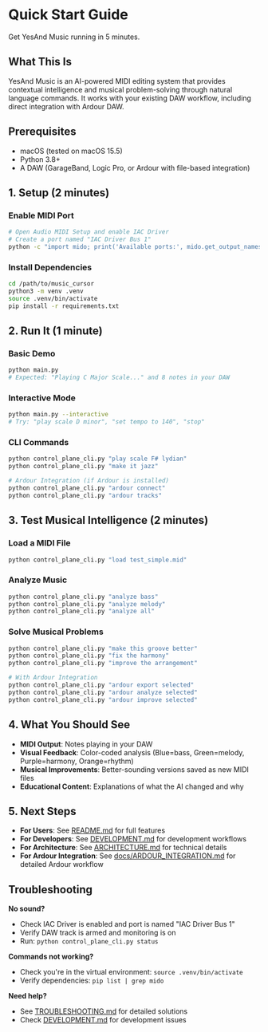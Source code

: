 # Quick Start Guide

Get YesAnd Music running in 5 minutes.

## What This Is

YesAnd Music is an AI-powered MIDI editing system that provides contextual intelligence and musical problem-solving through natural language commands. It works with your existing DAW workflow, including direct integration with Ardour DAW.

## Prerequisites

- macOS (tested on macOS 15.5)
- Python 3.8+
- A DAW (GarageBand, Logic Pro, or Ardour with file-based integration)

## 1. Setup (2 minutes)

### Enable MIDI Port
```bash
# Open Audio MIDI Setup and enable IAC Driver
# Create a port named "IAC Driver Bus 1"
python -c "import mido; print('Available ports:', mido.get_output_names())"
```

### Install Dependencies
```bash
cd /path/to/music_cursor
python3 -m venv .venv
source .venv/bin/activate
pip install -r requirements.txt
```

## 2. Run It (1 minute)

### Basic Demo
```bash
python main.py
# Expected: "Playing C Major Scale..." and 8 notes in your DAW
```

### Interactive Mode
```bash
python main.py --interactive
# Try: "play scale D minor", "set tempo to 140", "stop"
```

### CLI Commands
```bash
python control_plane_cli.py "play scale F# lydian"
python control_plane_cli.py "make it jazz"

# Ardour Integration (if Ardour is installed)
python control_plane_cli.py "ardour connect"
python control_plane_cli.py "ardour tracks"
```

## 3. Test Musical Intelligence (2 minutes)

### Load a MIDI File
```bash
python control_plane_cli.py "load test_simple.mid"
```

### Analyze Music
```bash
python control_plane_cli.py "analyze bass"
python control_plane_cli.py "analyze melody"
python control_plane_cli.py "analyze all"
```

### Solve Musical Problems
```bash
python control_plane_cli.py "make this groove better"
python control_plane_cli.py "fix the harmony"
python control_plane_cli.py "improve the arrangement"

# With Ardour Integration
python control_plane_cli.py "ardour export selected"
python control_plane_cli.py "ardour analyze selected"
python control_plane_cli.py "ardour improve selected"
```

## 4. What You Should See

- **MIDI Output**: Notes playing in your DAW
- **Visual Feedback**: Color-coded analysis (Blue=bass, Green=melody, Purple=harmony, Orange=rhythm)
- **Musical Improvements**: Better-sounding versions saved as new MIDI files
- **Educational Content**: Explanations of what the AI changed and why

## 5. Next Steps

- **For Users**: See [README.md](README.md) for full features
- **For Developers**: See [DEVELOPMENT.md](DEVELOPMENT.md) for development workflows
- **For Architecture**: See [ARCHITECTURE.md](ARCHITECTURE.md) for technical details
- **For Ardour Integration**: See [docs/ARDOUR_INTEGRATION.md](docs/ARDOUR_INTEGRATION.md) for detailed Ardour workflow

## Troubleshooting

**No sound?**
- Check IAC Driver is enabled and port is named "IAC Driver Bus 1"
- Verify DAW track is armed and monitoring is on
- Run: `python control_plane_cli.py status`

**Commands not working?**
- Check you're in the virtual environment: `source .venv/bin/activate`
- Verify dependencies: `pip list | grep mido`

**Need help?**
- See [TROUBLESHOOTING.md](TROUBLESHOOTING.md) for detailed solutions
- Check [DEVELOPMENT.md](DEVELOPMENT.md) for development issues
